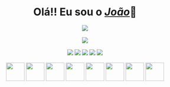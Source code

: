 <div align="center">
  <h1>Olá!! Eu sou o <a href="https://www.linkedin.com/in/joaofbr1/"><i>João</i></a>🧐</h1>
</div>

<div align="center">
  <a href="https://github.com/Joaoxxzy/">
    <img align="center" src="https://github-readme-stats.vercel.app/api?username=Joaoxxzy&theme=midnight-purple&show_icons=true" />
  </a><br>
  <a href="https://github.com/Joaoxxzy/">
    <br>
    <img align="center" src="https://github-readme-stats.vercel.app/api/top-langs/?username=Joaoxxzy&theme=midnight-purple&layout=compact" />
  </a>
 </div>
 <br>
 <div align="center">
  <a href="https://api.whatsapp.com/send?phone=5524999203432&text=" target="_blank"><img src="https://img.shields.io/badge/WhatsApp-25D366?style=for-the-badge&logo=whatsapp&logoColor=white" target="_blank"></a>
  <a href="https://www.instagram.com/fbr_joao/" target="_blank"><img src="https://img.shields.io/badge/Instagram-E4405F?style=for-the-badge&logo=instagram&logoColor=white" target="_blank"></a>
  <a href="https://www.linkedin.com/in/joaofbr1/" target="_blank"><img src="https://img.shields.io/badge/LinkedIn-0077B5?style=for-the-badge&logo=linkedin&logoColor=white" target="_blank"></a>
  <a href="mailto:joaopedrofbr1@gmail.com" target="_blank"><img src="https://img.shields.io/badge/Gmail-D14836?style=for-the-badge&logo=gmail&logoColor=white" target="_blank"></a>
  <a href="https://github.com/Joaoxxzy" target="_blank"><img src="https://img.shields.io/badge/GitHub-100000?style=for-the-badge&logo=github&logoColor=white" target="_blank"></a>
 </div>
 <br>
  <div align="center">
  <img height="50" width="50" src="https://cdn.jsdelivr.net/gh/devicons/devicon/icons/html5/html5-plain.svg"/>
  <img height="50" width="50" src="https://cdn.jsdelivr.net/gh/devicons/devicon/icons/css3/css3-plain.svg"/>
  <img height="50" width="50" src="https://cdn.jsdelivr.net/gh/devicons/devicon/icons/javascript/javascript-plain.svg"/>
  <img height="50" width="50" src="https://cdn.jsdelivr.net/gh/devicons/devicon/icons/github/github-original.svg"/>
  <img height="50" width="50" src="https://cdn.jsdelivr.net/gh/devicons/devicon/icons/mysql/mysql-original.svg"/>
  <img height="50" width="50" src="https://cdn.jsdelivr.net/gh/devicons/devicon/icons/bootstrap/bootstrap-plain.svg"/>
  <img height="50" width="50" src="https://cdn.jsdelivr.net/gh/devicons/devicon/icons/jquery/jquery-original.svg"/>
  <img height="50" width="50" src="https://cdn.jsdelivr.net/gh/devicons/devicon/icons/canva/canva-original.svg"/>
  </div>
